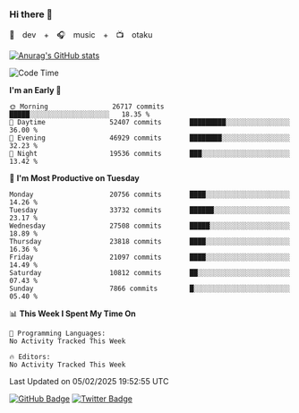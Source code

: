 ### Hi there 👋

🚀　dev　+　🎧　music　+　📺　otaku


[![Anurag's GitHub stats](https://github-readme-stats.vercel.app/api?username=koheitasaka&count_private=true&show_icons=true&theme=monokai)](https://github.com/koheitasaka/github-readme-stats)

<!--START_SECTION:waka-->
![Code Time](http://img.shields.io/badge/Code%20Time-1%2C161%20hrs%2023%20mins-blue)

**I'm an Early 🐤** 

```text
🌞 Morning                26717 commits       █████░░░░░░░░░░░░░░░░░░░░   18.35 % 
🌆 Daytime                52407 commits       █████████░░░░░░░░░░░░░░░░   36.00 % 
🌃 Evening                46929 commits       ████████░░░░░░░░░░░░░░░░░   32.23 % 
🌙 Night                  19536 commits       ███░░░░░░░░░░░░░░░░░░░░░░   13.42 % 
```
📅 **I'm Most Productive on Tuesday** 

```text
Monday                   20756 commits       ████░░░░░░░░░░░░░░░░░░░░░   14.26 % 
Tuesday                  33732 commits       ██████░░░░░░░░░░░░░░░░░░░   23.17 % 
Wednesday                27508 commits       █████░░░░░░░░░░░░░░░░░░░░   18.89 % 
Thursday                 23818 commits       ████░░░░░░░░░░░░░░░░░░░░░   16.36 % 
Friday                   21097 commits       ████░░░░░░░░░░░░░░░░░░░░░   14.49 % 
Saturday                 10812 commits       ██░░░░░░░░░░░░░░░░░░░░░░░   07.43 % 
Sunday                   7866 commits        █░░░░░░░░░░░░░░░░░░░░░░░░   05.40 % 
```


📊 **This Week I Spent My Time On** 

```text
💬 Programming Languages: 
No Activity Tracked This Week

🔥 Editors: 
No Activity Tracked This Week
```


 Last Updated on 05/02/2025 19:52:55 UTC
<!--END_SECTION:waka-->

[![GitHub Badge](https://img.shields.io/badge/GitHub-100000?style=for-the-badge&logo=github&logoColor=white)](https://github.com/koheitasaka)
[![Twitter Badge](https://img.shields.io/badge/Twitter-1DA1F2?style=for-the-badge&logo=twitter&logoColor=white)](https://twitter.com/sleep_asleep_)
